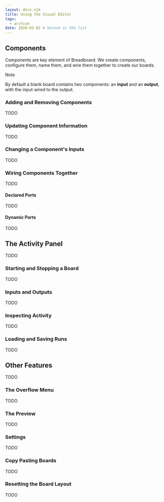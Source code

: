 ```yaml
---
layout: docs.njk
title: Using the Visual Editor
tags:
  - archive
date: 2020-01-02 # Second in the list
---
```


## Components

Components are key element of Breadboard. We create components, configure them, name them, and wire them together to create our boards.

> [!NOTE]
> By default a blank board contains two components: an **input** and an **output**, with the input wired to the output.

### Adding and Removing Components

TODO

### Updating Component Information

TODO

### Changing a Component's Inputs

TODO

### Wiring Components Together

TODO

#### Declared Ports

TODO

#### Dynamic Ports

TODO

## The Activity Panel

TODO

### Starting and Stopping a Board

TODO

### Inputs and Outputs

TODO

### Inspecting Activity

TODO

### Loading and Saving Runs

TODO

## Other Features

TODO

### The Overflow Menu

TODO

### The Preview

TODO

### Settings

TODO

### Copy Pasting Boards

TODO

### Resetting the Board Layout

TODO
